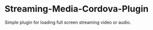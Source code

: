Streaming-Media-Cordova-Plugin
==============================

Simple plugin for loading full screen streaming video or audio.
